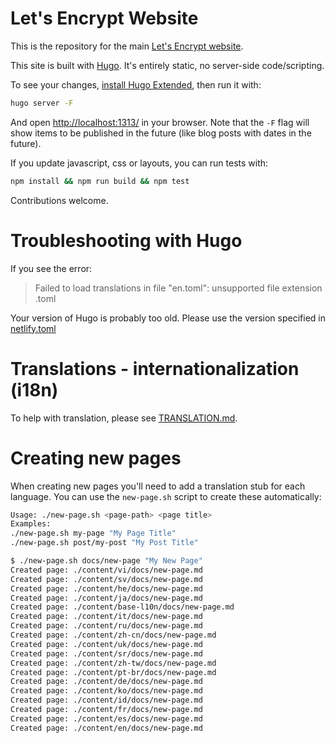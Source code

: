 Let's Encrypt Website
=====================

This is the repository for the main [Let's Encrypt website].

This site is built with [Hugo]. It's entirely static, no server-side code/scripting.

To see your changes, [install Hugo Extended], then run it with:

```sh
hugo server -F
```

And open [http://localhost:1313/] in your browser. Note that the `-F` flag will
show items to be published in the future (like blog posts with dates in the
future).

If you update javascript, css or layouts, you can run tests with:

```sh
npm install && npm run build && npm test
```

Contributions welcome.

# Troubleshooting with Hugo

If you see the error:

> Failed to load translations in file "en.toml": unsupported file extension .toml

Your version of Hugo is probably too old. Please use the version specified in [netlify.toml]

# Translations - internationalization (i18n)

To help with translation, please see [TRANSLATION.md].

[Let's Encrypt website]: https://letsencrypt.org/
[Hugo]: https://gohugo.io/
[install Hugo Extended]: https://gohugo.io/getting-started/installing
[http://localhost:1313/]: http://localhost:1313/
[TRANSLATION.md]: https://github.com/letsencrypt/website/blob/main/TRANSLATION.md
[netlify.toml]: https://github.com/letsencrypt/website/blob/main/netlify.toml

# Creating new pages

When creating new pages you'll need to add a translation stub for each language.
You can use the `new-page.sh` script to create these automatically:
```sh
Usage: ./new-page.sh <page-path> <page title>
Examples:
./new-page.sh my-page "My Page Title"
./new-page.sh post/my-post "My Post Title"
```
```sh
$ ./new-page.sh docs/new-page "My New Page"
Created page: ./content/vi/docs/new-page.md
Created page: ./content/sv/docs/new-page.md
Created page: ./content/he/docs/new-page.md
Created page: ./content/ja/docs/new-page.md
Created page: ./content/base-l10n/docs/new-page.md
Created page: ./content/it/docs/new-page.md
Created page: ./content/ru/docs/new-page.md
Created page: ./content/zh-cn/docs/new-page.md
Created page: ./content/uk/docs/new-page.md
Created page: ./content/sr/docs/new-page.md
Created page: ./content/zh-tw/docs/new-page.md
Created page: ./content/pt-br/docs/new-page.md
Created page: ./content/de/docs/new-page.md
Created page: ./content/ko/docs/new-page.md
Created page: ./content/id/docs/new-page.md
Created page: ./content/fr/docs/new-page.md
Created page: ./content/es/docs/new-page.md
Created page: ./content/en/docs/new-page.md
```
